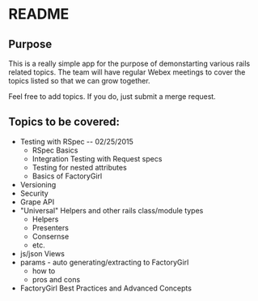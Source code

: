 # README

## Purpose

This is a really simple app for the purpose of demonstarting various rails
related topics. The team will have regular Webex meetings to cover the topics
listed so that we can grow together.

Feel free to add topics.  If you do, just submit a merge request.

## Topics to be covered:

* Testing with RSpec -- 02/25/2015
  * RSpec Basics
  * Integration Testing with Request specs
  * Testing for nested attributes
  * Basics of FactoryGirl
* Versioning
* Security
* Grape API
* "Universal" Helpers and other rails class/module types
  * Helpers
  * Presenters
  * Consernse
  * etc.
* js/json Views
* params - auto generating/extracting to FactoryGirl
  * how to
  * pros and cons
* FactoryGirl Best Practices and Advanced Concepts
